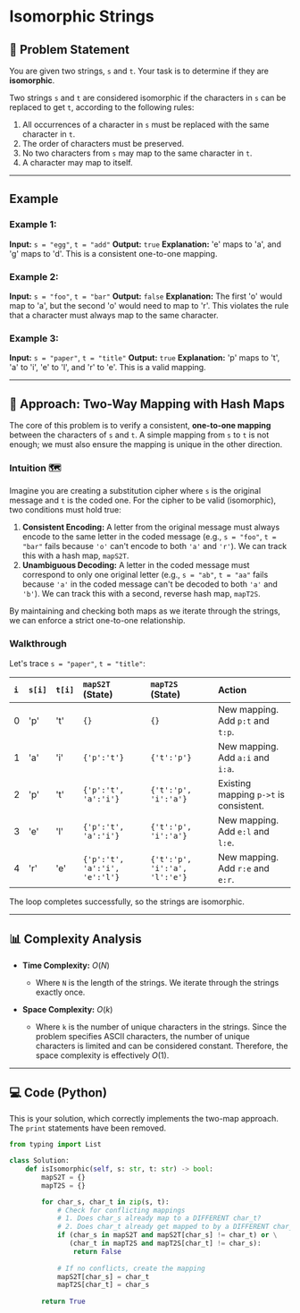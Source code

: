 # Isomorphic Strings

## 📝 Problem Statement

You are given two strings, `s` and `t`. Your task is to determine if they are **isomorphic**.

Two strings `s` and `t` are considered isomorphic if the characters in `s` can be replaced to get `t`, according to the following rules:
1.  All occurrences of a character in `s` must be replaced with the same character in `t`.
2.  The order of characters must be preserved.
3.  No two characters from `s` may map to the same character in `t`.
4.  A character may map to itself.

---

## Example

### Example 1:
**Input:** `s = "egg"`, `t = "add"`
**Output:** `true`
**Explanation:** 'e' maps to 'a', and 'g' maps to 'd'. This is a consistent one-to-one mapping.

### Example 2:
**Input:** `s = "foo"`, `t = "bar"`
**Output:** `false`
**Explanation:** The first 'o' would map to 'a', but the second 'o' would need to map to 'r'. This violates the rule that a character must always map to the same character.

### Example 3:
**Input:** `s = "paper"`, `t = "title"`
**Output:** `true`
**Explanation:** 'p' maps to 't', 'a' to 'i', 'e' to 'l', and 'r' to 'e'. This is a valid mapping.

---
## 🧠 Approach: Two-Way Mapping with Hash Maps

The core of this problem is to verify a consistent, **one-to-one mapping** between the characters of `s` and `t`. A simple mapping from `s` to `t` is not enough; we must also ensure the mapping is unique in the other direction.

### Intuition 🗺️
Imagine you are creating a substitution cipher where `s` is the original message and `t` is the coded one. For the cipher to be valid (isomorphic), two conditions must hold true:
1.  **Consistent Encoding:** A letter from the original message must always encode to the same letter in the coded message (e.g., `s = "foo"`, `t = "bar"` fails because `'o'` can't encode to both `'a'` and `'r'`). We can track this with a hash map, `mapS2T`.
2.  **Unambiguous Decoding:** A letter in the coded message must correspond to only one original letter (e.g., `s = "ab"`, `t = "aa"` fails because `'a'` in the coded message can't be decoded to both `'a'` and `'b'`). We can track this with a second, reverse hash map, `mapT2S`.

By maintaining and checking both maps as we iterate through the strings, we can enforce a strict one-to-one relationship.

### Walkthrough
Let's trace `s = "paper"`, `t = "title"`:

| `i` | `s[i]` | `t[i]` | `mapS2T` (State) | `mapT2S` (State) | Action |
|:--- |:--- |:--- |:--- |:--- |:--- |
| 0 | 'p' | 't' | `{}` | `{}` | New mapping. Add `p:t` and `t:p`. |
| 1 | 'a' | 'i' | `{'p':'t'}` | `{'t':'p'}` | New mapping. Add `a:i` and `i:a`. |
| 2 | 'p' | 't' | `{'p':'t', 'a':'i'}` | `{'t':'p', 'i':'a'}` | Existing mapping `p->t` is consistent. |
| 3 | 'e' | 'l' | `{'p':'t', 'a':'i'}` | `{'t':'p', 'i':'a'}` | New mapping. Add `e:l` and `l:e`. |
| 4 | 'r' | 'e' | `{'p':'t', 'a':'i', 'e':'l'}` | `{'t':'p', 'i':'a', 'l':'e'}` | New mapping. Add `r:e` and `e:r`. |

The loop completes successfully, so the strings are isomorphic.

---

## 📊 Complexity Analysis

* **Time Complexity:** $O(N)$
    * Where `N` is the length of the strings. We iterate through the strings exactly once.

* **Space Complexity:** $O(k)$
    * Where `k` is the number of unique characters in the strings. Since the problem specifies ASCII characters, the number of unique characters is limited and can be considered constant. Therefore, the space complexity is effectively $O(1)$.

---

## 💻 Code (Python)

This is your solution, which correctly implements the two-map approach. The `print` statements have been removed.

```python
from typing import List

class Solution:
    def isIsomorphic(self, s: str, t: str) -> bool:
        mapS2T = {}
        mapT2S = {}

        for char_s, char_t in zip(s, t):
            # Check for conflicting mappings
            # 1. Does char_s already map to a DIFFERENT char_t?
            # 2. Does char_t already get mapped to by a DIFFERENT char_s?
            if (char_s in mapS2T and mapS2T[char_s] != char_t) or \
               (char_t in mapT2S and mapT2S[char_t] != char_s):
                return False
            
            # If no conflicts, create the mapping
            mapS2T[char_s] = char_t
            mapT2S[char_t] = char_s
            
        return True
```
